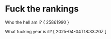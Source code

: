 # Fuck the rankings

Who the hell am I?
{ 25861990 }

What fucking year is it?
[ 2025-04-04T18:33:20Z ]
